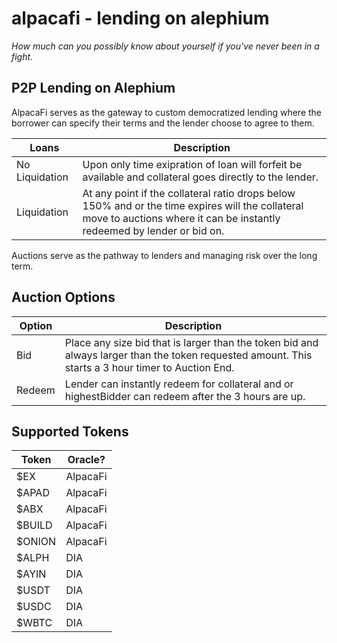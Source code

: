 # alpacafi - lending on alephium
<i> How much can you possibly know about yourself if you've never been in a fight. </i>

## P2P Lending on Alephium

AlpacaFi serves as the gateway to custom democratized lending where the borrower can specify their terms and the lender choose to agree to them.

| Loans | Description |
| ----------- | ----------- |
| No Liquidation | Upon only time exipration of loan will forfeit be available and collateral goes directly to the lender. |
| Liquidation | At any point if the collateral ratio drops below 150% and or the time expires will the collateral move to auctions where it can be instantly redeemed by lender or bid on. |

Auctions serve as the pathway to lenders and managing risk over the long term.

## Auction Options

| Option | Description |
| ----------- | ----------- |
| Bid | Place any size bid that is larger than the token bid and always larger than the token requested amount. This starts a 3 hour timer to Auction End. |
| Redeem | Lender can instantly redeem for collateral and or highestBidder can redeem after the 3 hours are up. |

## Supported Tokens

| Token | Oracle? |
| ----------- | ----------- |
| $EX | AlpacaFi |
| $APAD | AlpacaFi |
| $ABX | AlpacaFi |
| $BUILD | AlpacaFi |
| $ONION | AlpacaFi |
| $ALPH | DIA |
| $AYIN | DIA |
| $USDT | DIA |
| $USDC | DIA |
| $WBTC | DIA |

